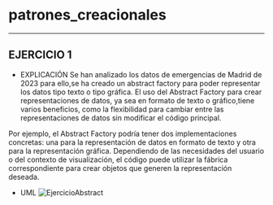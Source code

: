 # patrones_creacionales

-------------
 EJERCICIO 1
--------------

- EXPLICACIÓN
Se han analizado los datos de emergencias de Madrid de 2023 para ello,se ha creado un abstract factory para poder representar los datos tipo texto o tipo gráfica.
El uso del Abstract Factory para crear representaciones de datos, ya sea en formato de texto o gráfico,tiene varios beneficios, como la flexibilidad para cambiar entre las representaciones de datos sin modificar el código principal.

Por ejemplo, el Abstract Factory podría tener dos implementaciones concretas: una para la representación de datos en formato de texto y otra para la representación gráfica. Dependiendo de las necesidades del usuario o del contexto de visualización, el código puede utilizar la fábrica correspondiente para crear objetos que generen la representación deseada.

- UML
![EjercicioAbstract](https://github.com/maariagarrcia/patrones_creacionales/assets/93185415/6581f6af-d7d8-4e55-b889-74b3ffd1fb95)


